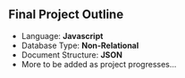 ## Final Project Outline
* Language: **Javascript**
* Database Type: **Non-Relational**
* Document Structure: **JSON**
* More to be added as project progresses...
